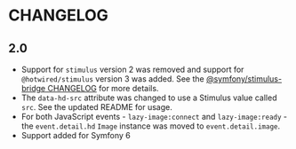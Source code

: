 # CHANGELOG

## 2.0

-   Support for `stimulus` version 2 was removed and support for `@hotwired/stimulus`
    version 3 was added. See the [@symfony/stimulus-bridge CHANGELOG](https://github.com/symfony/stimulus-bridge/blob/main/CHANGELOG.md#300)
    for more details.
-   The `data-hd-src` attribute was changed to use a Stimulus value called `src`. See the
    updated README for usage.
-   For both JavaScript events - `lazy-image:connect` and `lazy-image:ready` -
    the `event.detail.hd` `Image` instance was moved to `event.detail.image`.
-   Support added for Symfony 6
